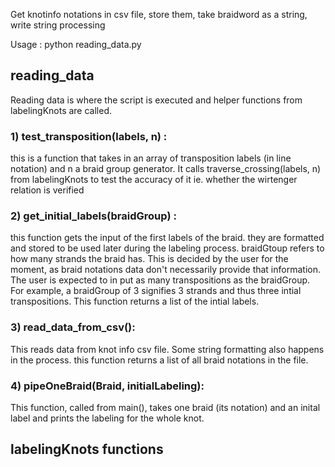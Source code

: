 Get knotinfo notations in csv file, store them,
take braidword as a string,
write string processing

Usage :  python reading_data.py

## reading_data

Reading data is where the script is executed and helper functions from labelingKnots are called.

### 1) test_transposition(labels, n) :
this is a function that takes in an array of transposition labels (in line notation) and n a braid group generator.
It calls traverse_crossing(labels, n) from labelingKnots to test the accuracy of it ie. whether the wirtenger relation is verified

### 2) get_initial_labels(braidGroup) :
this function gets the input of the first labels of the braid. they are formatted and stored to be used later during the labeling process.
braidGtoup refers to how many strands the braid has. This is decided by the user for the moment, as braid notations data don't necessarily provide that information.
The user is expected to in put as many transpositions as the braidGroup.
For example, a braidGroup of 3 signifies 3 strands and thus three intial transpositions.
This function returns a list of the intial labels.

### 3) read_data_from_csv():
This reads data from knot info csv file. Some string formatting also happens in the process. this function returns a list of all braid notations in the file.

### 4) pipeOneBraid(Braid, initialLabeling):
This function, called from main(), takes one braid (its notation) and an inital label and prints the labeling for the whole knot.

## labelingKnots functions
